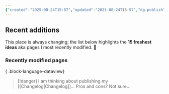 ```yaml
---
{"created":"2025-08-24T15:57","updated":"2025-08-24T15:57","dg-publish":true,"noteIcon":"signpost","permalink":"/learn-in-public/recent-plantings/","dgPassFrontmatter":true}
---
```


## Recent additions 

This place is always changing; the list below highlights the **15 freshest ideas** aka pages I most recently modified. 🍃

### Recently modified pages

{ .block-language-dataview}

> [!danger] I am thinking about publishing my [[Changelog\|Changelog]]... 
> Pros and cons? Not sure...

